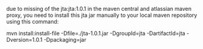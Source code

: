 due to missing of the jta:jta:1.0.1 in the maven central and atlassian maven proxy, you need to install this jta jar manually to your local maven repository using this command:  

  mvn install:install-file -Dfile=./jta-1.0.1.jar -DgroupId=jta -DartifactId=jta -Dversion=1.0.1 -Dpackaging=jar
